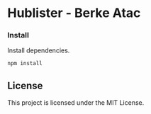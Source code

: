 # Hublister - Berke Atac

### Install

Install dependencies.

```bash
npm install
```

## License

This project is licensed under the MIT License.

